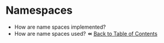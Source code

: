 # Namespaces
- How are name spaces implemented?
- How are name spaces used?
:rewind: [Back to Table of Contents](../README.md) <!-- BackToC -->
